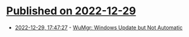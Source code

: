 # [Published on 2022-12-29](index.md)

* [2022-12-29, 17:47:27](https://news.ycombinator.com/item?id=34175466) - [WuMgr: Windows Update but Not Automatic](https://github.com/DavidXanatos/wumgr)

